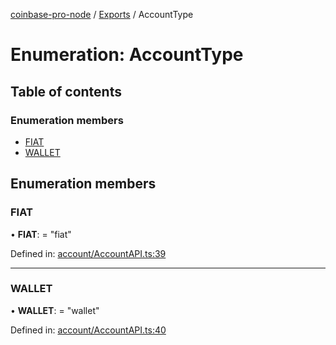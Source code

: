 [coinbase-pro-node](../README.md) / [Exports](../modules.md) / AccountType

# Enumeration: AccountType

## Table of contents

### Enumeration members

- [FIAT](accounttype.md#fiat)
- [WALLET](accounttype.md#wallet)

## Enumeration members

### FIAT

• **FIAT**: = "fiat"

Defined in: [account/AccountAPI.ts:39](https://github.com/bennycode/coinbase-pro-node/blob/a54e177/src/account/AccountAPI.ts#L39)

___

### WALLET

• **WALLET**: = "wallet"

Defined in: [account/AccountAPI.ts:40](https://github.com/bennycode/coinbase-pro-node/blob/a54e177/src/account/AccountAPI.ts#L40)
